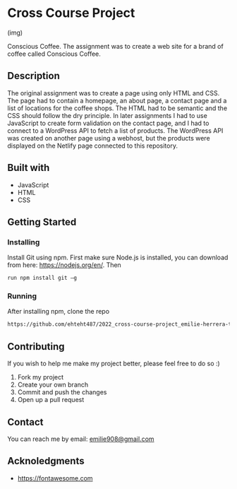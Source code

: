 # Cross Course Project

(img)

Conscious Coffee. 
The assignment was to create a web site for a brand of coffee called Conscious Coffee.

## Description
The original assignment was to create a page using only HTML and CSS. The page had to contain a homepage, an about page, a contact page and a list of locations for the coffee shops. The HTML had to be semantic and the CSS should follow the dry principle. In later assignments I had to use JavaScript to create form validation on the contact page, and I had to connect to a WordPress API to fetch a list of products. The WordPress API was created on another page using a webhost, but the products were displayed on the Netlify page connected to this repository. 
## Built with
- JavaScript
- HTML
- CSS
## Getting Started
### Installing
Install Git using npm. First make sure Node.js is installed, you can download from here: https://nodejs.org/en/. Then 

```bash
run npm install git –g 
```

### Running
After installing npm, clone the repo
```bash
https://github.com/ehteht487/2022_cross-course-project_emilie-herrera-thomsen
```
## Contributing
If you wish to help me make my project better, please feel free to do so :) 
1. Fork my project
2. Create your own branch
3. Commit and push the changes
4. Open up a pull request
## Contact
You can reach me by email: emilie908@gmail.com
## Acknoledgments
- https://fontawesome.com
